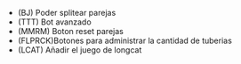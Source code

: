 - (BJ) Poder splitear parejas
- (TTT) Bot avanzado
- (MMRM) Boton reset parejas
- (FLPRCK)Botones para administrar la cantidad de tuberias
- (LCAT) Añadir el juego de longcat
